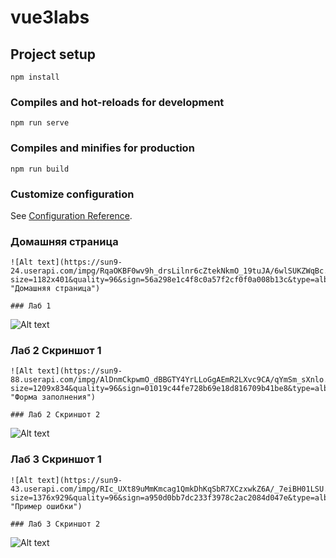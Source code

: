 # vue3labs

## Project setup
```
npm install
```

### Compiles and hot-reloads for development
```
npm run serve
```

### Compiles and minifies for production
```
npm run build
```

### Customize configuration
See [Configuration Reference](https://cli.vuejs.org/config/).

### Домашняя страница
```
![Alt text](https://sun9-24.userapi.com/impg/RqaOKBF0wv9h_drsLilnr6cZtekNkmO_19tuJA/6wlSUKZWqBc.jpg?size=1182x401&quality=96&sign=56a298e1c4f8c0a57f2cf0f0a008b13c&type=album "Домашняя страница")

### Лаб 1
```
![Alt text](https://sun9-47.userapi.com/impg/8gYXHHEik9ZGMbEkri-2dYcevDa1dwUX15gkVA/vjZY_WeMQDM.jpg?size=714x522&quality=96&sign=e4886ca4c7579ada6ee647b2d16202b2&type=album "Конвертер")

### Лаб 2 Скриншот 1
```
![Alt text](https://sun9-88.userapi.com/impg/AlDnmCkpwmO_dBBGTY4YrLLoGgAEmR2LXvc9CA/qYmSm_sXnlo.jpg?size=1209x834&quality=96&sign=01019c44fe728b69e18d816709b41be8&type=album "Форма заполнения")

### Лаб 2 Скриншот 2
```
![Alt text](https://sun9-42.userapi.com/impg/_kyB5FuhK3ZrC6V9g4ixZ1ZXLH7PFChxRfQAJg/Ulec4Ju2xHQ.jpg?size=1470x800&quality=96&sign=a5ee8b740aeb57c1344bdc536165dff6&type=album "Резюме")

### Лаб 3 Скриншот 1
```
![Alt text](https://sun9-43.userapi.com/impg/RIc_UXt89uMmKmcag1QmkDhKqSbR7XCzxwkZ6A/_7eiBH01LSU.jpg?size=1376x929&quality=96&sign=a950d0bb7dc233f3978c2ac2084d047e&type=album "Пример ошибки")

### Лаб 3 Скриншот 2
```
![Alt text](https://sun9-84.userapi.com/impg/jpyAAA8yymfbqw1-oYZw0kI2mMCL72EdHSWJRA/Grv3Fp_gVwQ.jpg?size=1379x780&quality=96&sign=5c87598043e329023d2483b07361b966&type=album "Резюме")
